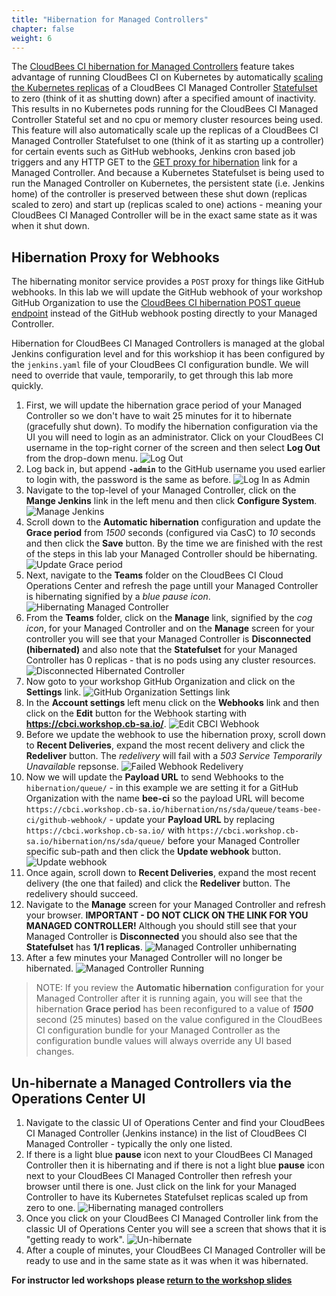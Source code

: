 ```yaml
---
title: "Hibernation for Managed Controllers"
chapter: false
weight: 6
---
```


The [CloudBees CI hibernation for Managed Controllers](https://docs.cloudbees.com/docs/cloudbees-core/latest/cloud-admin-guide/managing-masters#_hibernation_in_managed_masters) feature takes advantage of running CloudBees CI on Kubernetes by automatically [scaling the Kubernetes replicas](https://kubernetes.io/docs/tutorials/stateful-application/basic-stateful-set/#scaling-a-statefulset) of a CloudBees CI Managed Controller [Statefulset](https://kubernetes.io/docs/tutorials/stateful-application/basic-stateful-set/) to zero (think of it as shutting down) after a specified amount of inactivity. This results in no Kubernetes pods running for the CloudBees CI Managed Controller Stateful set and no cpu or memory cluster resources being used. This feature will also automatically scale up the replicas of a CloudBees CI Managed Controller Statefulset to one (think of it as starting up a controller) for certain events such as GitHub webhooks, Jenkins cron based job triggers and any HTTP GET to the [GET proxy for hibernation](https://docs.cloudbees.com/docs/cloudbees-ci/latest/cloud-admin-guide/managing-masters#_get_proxy_for_hibernation) link for a Managed Controller. And because a Kubernetes Statefulset is being used to run the Managed Controller on Kubernetes, the persistent state (i.e. Jenkins home) of the controller is preserved between these shut down (replicas scaled to zero) and start up (replicas scaled to one) actions - meaning your CloudBees CI Managed Controller will be in the exact same state as it was when it shut down.

## Hibernation Proxy for Webhooks

The hibernating monitor service provides a `POST` proxy for things like GitHub webhooks. In this lab we will update the GitHub webhook of your workshop GitHub Organization to use the [CloudBees CI hibernation POST queue endpoint](https://docs.cloudbees.com/docs/cloudbees-ci/latest/cloud-admin-guide/managing-masters#post-queue-github) instead of the GitHub webhook posting directly to your Managed Controller. 

Hibernation for CloudBees CI Managed Controllers is managed at the global Jenkins configuration level and for this workshiop it has been configured by the `jenkins.yaml` file of your CloudBees CI configuration bundle. We will need to override that vaule, temporarily, to get through this lab more quickly.

1. First, we will update the hibernation grace period of your Managed Controller so we don't have to wait 25 minutes for it to hibernate (gracefully shut down). To modify the hibernation configuration via the UI you will need to login as an administrator. Click on your CloudBees CI username in the top-right corner of the screen and then select **Log Out** from the drop-down menu. ![Log Out](log-out.png?width=50pc)
2. Log back in, but append **`-admin`** to the GitHub username you used earlier to login with, the password is the same as before. ![Log In as Admin](log-in-admin.png?width=50pc) 
3. Navigate to the top-level of your Managed Controller, click on the **Mange Jenkins** link in the left menu and then click **Configure System**. ![Manage Jenkins](manage-jenkins.png?width=50pc)
4. Scroll down to the **Automatic hibernation** configuration and update the **Grace period** from *1500* seconds (configured via CasC) to *10* seconds and then click the **Save** button. By the time we are finished with the rest of the steps in this lab your Managed Controller should be hibernating. ![Update Grace period](update-grace-period.png?width=50pc)
5. Next, navigate to the **Teams** folder on the CloudBees CI Cloud Operations Center and refresh the page untill your Managed Controller is hibernating signified by a *blue pause icon*. ![Hibernating Managed Controller](hibernating-controller.png?width=50pc)
6. From the **Teams** folder, click on the **Manage** link, signified by the *cog icon*, for your Managed Controller and on the **Manage** screen for your controller you will see that your Managed Controller is **Disconnected (hibernated)** and also note that the **Statefulset** for your Managed Controller has 0 replicas - that is no pods using any cluster resources. ![Disconnected Hibernated Controller](disconnected-hibernated-controller.png?width=50pc)
7. Now goto to your workshop GitHub Organization and click on the **Settings** link. ![GitHub Organization Settings link](github-org-settings-link.png?width=50pc)
8. In the **Account settings** left menu click on the **Webhooks** link and then click on the **Edit** button for the Webhook starting with **https://cbci.workshop.cb-sa.io/**. ![Edit CBCI Webhook](edit-webhook-button.png?width=50pc)
9. Before we update the webhook to use the hibernation proxy, scroll down to **Recent Deliveries**, expand the most recent delivery and click the **Redeliver** button. The *redelivery* will fail with a *503 Service Temporarily Unavailable* repsonse. ![Failed Webhook Redelivery](failed-webhook-redelivery.png?width=50pc)
10. Now we will update the **Payload URL** to send Webhooks to the `hibernation/queue/` - in this example we are setting it for a GitHub Organization with the name **bee-ci** so the payload URL will become `https://cbci.workshop.cb-sa.io/hibernation/ns/sda/queue/teams-bee-ci/github-webhook/` - update your **Payload URL** by replacing `https://cbci.workshop.cb-sa.io/` with `https://cbci.workshop.cb-sa.io/hibernation/ns/sda/queue/` before your Managed Controller specific sub-path and then click the **Update webhook** button. ![Update webhook](update-webhook-url.png?width=50pc)
11. Once again, scroll down to **Recent Deliveries**, expand the most recent delivery (the one that failed) and click the **Redeliver** button. The redelivery should succeed. 
12. Navigate to the **Manage** screen for your Managed Controller and refresh your browser. **IMPORTANT - DO NOT CLICK ON THE LINK FOR YOU MANAGED CONTROLLER!** Although you should still see that your Managed Controller is **Disconnected** you should also see that the **Statefulset** has **1/1 replicas**. ![Managed Controller unhibernating](controller-unhibernating.png?width=50pc)
13.  After a few minutes your Managed Controller will no longer be hibernated. ![Managed Controller Running](controller-running.png?width=50pc)

>NOTE: If you review the **Automatic hibernation** configuration for your Managed Controller after it is running again, you will see that the hibernation **Grace period** has been reconfigured to a value of ***1500*** second (25 minutes) based on the value configured in the CloudBees CI configuration bundle for your Managed Controller as the configuration bundle values will always override any UI based changes.

## Un-hibernate a Managed Controllers via the Operations Center UI

1. Navigate to the classic UI of Operations Center and find your CloudBees CI Managed Controller (Jenkins instance) in the list of CloudBees CI Managed Controller - typically the only one listed. 
2. If there is a light blue **pause** icon next to your CloudBees CI Managed Controller then it is hibernating and if there is not a light blue **pause** icon next to your CloudBees CI Managed Controller then refresh your browser until there is one. Just click on the link for your Managed Controller to have its Kubernetes Statefulset replicas scaled up from zero to one. ![Hibernating managed controllers](hibernating-controller-2.png?width=50pc)
3. Once you click on your CloudBees CI Managed Controller link from the classic UI of Operations Center you will see a screen that shows that it is "getting ready to work". ![Un-hibernate](unhibernate.png?width=50pc)
4. After a couple of minutes, your CloudBees CI Managed Controller will be ready to use and in the same state as it was when it was hibernated.

**For instructor led workshops please <a href="https://cloudbees-days.github.io/cloudbees-field-workshops/cloudbees-ci/#cbci-thanks">return to the workshop slides</a>**

